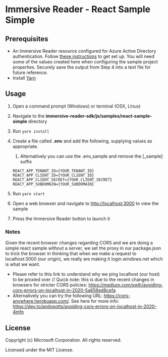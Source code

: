 # Immersive Reader - React Sample Simple

## Prerequisites

* An Immersive Reader resource configured for Azure Active Directory authentication. Follow [these instructions](https://docs.microsoft.com/azure/applied-ai-services/immersive-reader/how-to-create-immersive-reader) to get set up. You will need some of the values created here when configuring the sample project properties. Securely save the output from Step 4 into a text file for future reference.
* Install [Yarn](https://yarnpkg.com)

## Usage

1. Open a command prompt (Windows) or terminal (OSX, Linux)

1. Navigate to the **immersive-reader-sdk/js/samples/react-sample-simple** directory

1. Run `yarn install`

1. Create a file called **.env** and add the following, supplying values as appropriate.
    1. Alternatively you can use the .env_sample and remove the [_sample] suffix

    ```text
    REACT_APP_TENANT_ID={YOUR_TENANT_ID}
    REACT_APP_CLIENT_ID={YOUR_CLIENT_ID}
    REACT_APP_CLIENT_SECRET={YOUR_CLIENT_SECRET}
    REACT_APP_SUBDOMAIN={YOUR_SUBDOMAIN}
    ```

1. Run `yarn start`

1. Open a web browser and navigate to [http://localhost:3000](http://localhost:3000) to view the sample

1. Press the Immersive Reader button to launch it

### Notes
Given the recent browser changes regarding CORS and we are doing a simple react sample without a server,
we set the proxy in our package.json to trick the browser in thinking that when we make a request to localhost:3000 (our origin), we really are making it login.windows.net which is what we want.

- Please refer to this link to understand why we ping localhost (our host) to be proxied over
// Quick note: this is due to the recent changes in browsers for stricter CORS policies: https://medium.com/swlh/avoiding-cors-errors-on-localhost-in-2020-5a656ed8cefa
- Alternatively you can try the following URL: https://cors-anywhere.herokuapp.com/. See here for more info: https://dev.to/andypotts/avoiding-cors-errors-on-localhost-in-2020-4mfn


## License

Copyright (c) Microsoft Corporation. All rights reserved.

Licensed under the MIT License.

